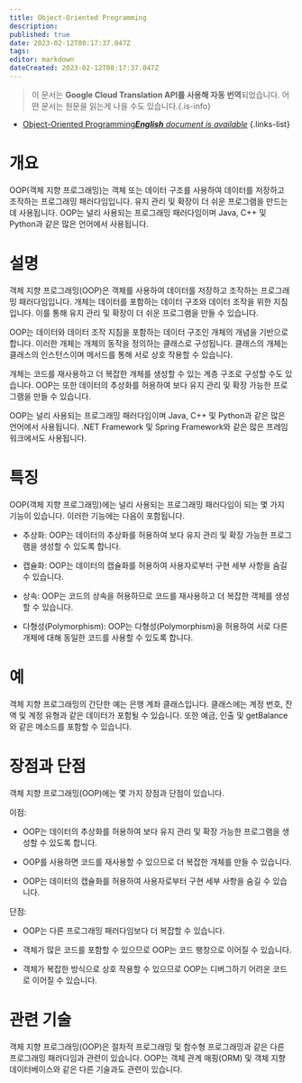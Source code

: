 ```yaml
---
title: Object-Oriented Programming
description: 
published: true
date: 2023-02-12T08:17:37.047Z
tags: 
editor: markdown
dateCreated: 2023-02-12T08:17:37.047Z
---
```


> 이 문서는 **Google Cloud Translation API를 사용해 자동 번역**되었습니다.
어떤 문서는 원문을 읽는게 나을 수도 있습니다.{.is-info}



- [Object-Oriented Programming***English** document is available*](/en/Knowledge-base/Dictionary/object-oriented-programming)
{.links-list}


# 개요
OOP(객체 지향 프로그래밍)는 객체 또는 데이터 구조를 사용하여 데이터를 저장하고 조작하는 프로그래밍 패러다임입니다. 유지 관리 및 확장이 더 쉬운 프로그램을 만드는 데 사용됩니다. OOP는 널리 사용되는 프로그래밍 패러다임이며 Java, C++ 및 Python과 같은 많은 언어에서 사용됩니다.

# 설명
객체 지향 프로그래밍(OOP)은 객체를 사용하여 데이터를 저장하고 조작하는 프로그래밍 패러다임입니다. 개체는 데이터를 포함하는 데이터 구조와 데이터 조작을 위한 지침입니다. 이를 통해 유지 관리 및 확장이 더 쉬운 프로그램을 만들 수 있습니다.

OOP는 데이터와 데이터 조작 지침을 포함하는 데이터 구조인 개체의 개념을 기반으로 합니다. 이러한 개체는 개체의 동작을 정의하는 클래스로 구성됩니다. 클래스의 개체는 클래스의 인스턴스이며 메서드를 통해 서로 상호 작용할 수 있습니다.

개체는 코드를 재사용하고 더 복잡한 개체를 생성할 수 있는 계층 구조로 구성할 수도 있습니다. OOP는 또한 데이터의 추상화를 허용하여 보다 유지 관리 및 확장 가능한 프로그램을 만들 수 있습니다.

OOP는 널리 사용되는 프로그래밍 패러다임이며 Java, C++ 및 Python과 같은 많은 언어에서 사용됩니다. .NET Framework 및 Spring Framework와 같은 많은 프레임워크에서도 사용됩니다.

# 특징
OOP(객체 지향 프로그래밍)에는 널리 사용되는 프로그래밍 패러다임이 되는 몇 가지 기능이 있습니다. 이러한 기능에는 다음이 포함됩니다.

- 추상화: OOP는 데이터의 추상화를 허용하여 보다 유지 관리 및 확장 가능한 프로그램을 생성할 수 있도록 합니다.

- 캡슐화: OOP는 데이터의 캡슐화를 허용하여 사용자로부터 구현 세부 사항을 숨길 수 있습니다.

- 상속: OOP는 코드의 상속을 허용하므로 코드를 재사용하고 더 복잡한 객체를 생성할 수 있습니다.

- 다형성(Polymorphism): OOP는 다형성(Polymorphism)을 허용하여 서로 다른 개체에 대해 동일한 코드를 사용할 수 있도록 합니다.

# 예
객체 지향 프로그래밍의 간단한 예는 은행 계좌 클래스입니다. 클래스에는 계정 번호, 잔액 및 계정 유형과 같은 데이터가 포함될 수 있습니다. 또한 예금, 인출 및 getBalance와 같은 메소드를 포함할 수 있습니다.

# 장점과 단점
객체 지향 프로그래밍(OOP)에는 몇 가지 장점과 단점이 있습니다.

이점:

- OOP는 데이터의 추상화를 허용하여 보다 유지 관리 및 확장 가능한 프로그램을 생성할 수 있도록 합니다.

- OOP를 사용하면 코드를 재사용할 수 있으므로 더 복잡한 개체를 만들 수 있습니다.

- OOP는 데이터의 캡슐화를 허용하여 사용자로부터 구현 세부 사항을 숨길 수 있습니다.

단점:

- OOP는 다른 프로그래밍 패러다임보다 더 복잡할 수 있습니다.

- 객체가 많은 코드를 포함할 수 있으므로 OOP는 코드 팽창으로 이어질 수 있습니다.

- 객체가 복잡한 방식으로 상호 작용할 수 있으므로 OOP는 디버그하기 어려운 코드로 이어질 수 있습니다.

# 관련 기술
객체 지향 프로그래밍(OOP)은 절차적 프로그래밍 및 함수형 프로그래밍과 같은 다른 프로그래밍 패러다임과 관련이 있습니다. OOP는 객체 관계 매핑(ORM) 및 객체 지향 데이터베이스와 같은 다른 기술과도 관련이 있습니다.